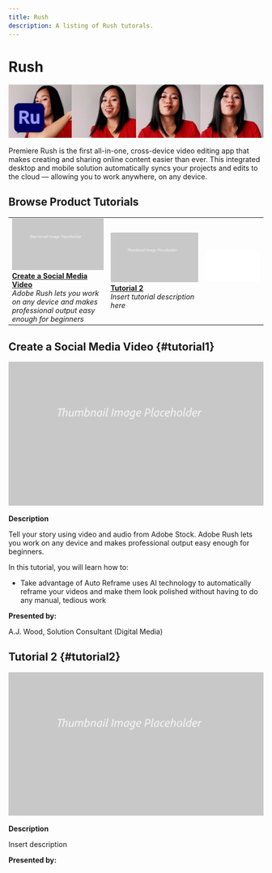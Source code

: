 ```yaml
---
title: Rush
description: A listing of Rush tutorals.
---
```


# Rush

![Tutorial Hero Image](../assets/Rush.jpg)

Premiere Rush is the first all-in-one, cross-device video editing app that makes creating and sharing online content easier than ever. This integrated desktop and mobile solution automatically syncs your projects and edits to the cloud — allowing you to work anywhere, on any device.

## Browse Product Tutorials

<table>
<tr>
 <td>
   <a href="rush.md#tutorial1">
      <img alt="Create a Social Media Video" src="../assets//table_placeholder.png" />
   </a>
    <div>
   <a href="rush.md#tutorial1"><strong>Create a Social Media Video</strong></a>
    </div>
    <em>Adobe Rush lets you work on any device and makes professional output easy enough for beginners</em>
    <br>
  </td>
  <td>
    <a href="rush.md#tutorial2">
        <img alt="Tutorial 2" src="../assets/table_placeholder.png" />
    </a>
    <div>
    <a href="rush.md#tutorial2"><strong>Tutorial 2</strong></a>
    </div>
    <em>Insert tutorial description here</em>
    <br>
  </td>
  <td>
    <img alt="Spacer" src="../assets/Whitespacer.png" />
    <div>
    <br>
  </td>
</tr>
</table>

## Create a Social Media Video {#tutorial1}

![Video Hero Placeholder Image](../assets/table_placeholder.png)

**Description**

Tell your story using video and audio from Adobe Stock. Adobe Rush lets you work on any device and makes professional output easy enough for beginners. 

In this tutorial, you will learn how to:
* Take advantage of Auto Reframe uses AI technology to automatically reframe your videos and make them look polished without having to do any manual, tedious work

**Presented by:**

A.J. Wood, Solution Consultant (Digital Media)

## Tutorial 2 {#tutorial2}

![Video Hero Placeholder Image](../assets/table_placeholder.png)

**Description**

Insert description

**Presented by:**